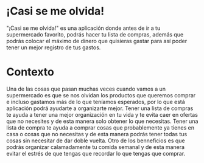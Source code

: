 # ¡Casi se me olvida!
"¡Casi se me olvida!" es una aplicación donde antes de ir a tu supermercado favorito, podrás hacer tu lista de compras, además que podrás colocar el máximo de dinero que quisieras gastar para así poder tener un mejor registro de tus gastos.
# Contexto
Una de las cosas que pasan muchas veces cuando vamos a un supermercado es que se nos olvidan los productos que queremos comprar e incluso gastamos más de lo que teníamos esperados, por lo que está aplicación podrá ayudarte a organizarte mejor. Tener una lista de compras te ayuda a tener una mejor organización en tu vida y te evita caer en ofertas que no necesites y de esta manera solo obtener lo que necesitas. Tener una lista de compra te ayuda a comprar cosas que probablemente ya tienes en casa o cosas que no necesitas y de esta manera podrás tener todas tus cosas sin necesitar de dar doble vuelta. Otro de los benneficios es que podrás organizar calamadamente tu comida semanal y de esta manera evitar el estrés de que tengas que recordar lo que tengas que comprar.
